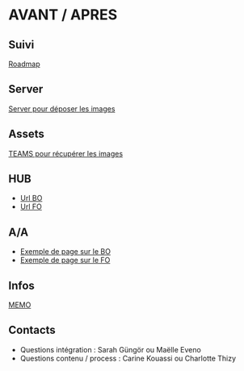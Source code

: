 # AVANT / APRES

## Suivi

[Roadmap](https://docs.google.com/spreadsheets/d/1ww1uhOs1wec5JJ3mUsHpMVi6EE7-XfTmBFajqXXwMR8/edit?usp=sharing)

## Server

[Server pour déposer les images](\\x98sl051psmb0ap.dtc3.cf.saint-gobain.net\IMPULSE_PROD_PAGES_pointp\imgs\efficience\avant-apres)

## Assets

[TEAMS pour récupérer les images](https://teams.microsoft.com/l/channel/19%3A49eb88518d9a4cbfa248d6be486dd4f4%40thread.tacv2/Pages%20Avant%20Apr%C3%A8s?groupId=8972e4bc-67e5-4919-8f03-8d3c0fea97be&tenantId=e339bd4b-2e3b-4035-a452-2112d502f2ff)

## HUB

- [Url BO](https://www.pointp.fr/node/5141/edit?destination=/admin/content%3Ftitle%3Davant%26type%3DAll%26status%3DAll%26langcode%3DAll)
- [Url FO](https://www.pointp.fr/espace-deco/avant-apres/les-projets-de-renovation-realises-avec-nos-produits)

## A/A

- [Exemple de page sur le BO](https://www.pointp.fr/node/8846/edit?destination=/admin/content)
- [Exemple de page sur le FO](https://www.pointp.fr/avant-apres-une-salle-deau-familiale-au-look-vintage)

## Infos

[MEMO](https://saintgobain.sharepoint.com/:b:/r/sites/Webmastering/Documents%20partages/General/Fiches%20r%C3%A9cap%20et%20doc/M%C3%A9mos/Int%C3%A9gration/Avant-Apr%C3%A8s/M%C3%A9mo%20-%20Avant-Apr%C3%A8s%20%20POINT.P.pdf?csf=1&web=1&e=SPWQZR)

## Contacts

- Questions intégration : Sarah Güngör ou Maëlle Eveno
- Questions contenu / process : Carine Kouassi ou Charlotte Thizy